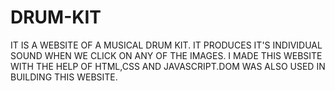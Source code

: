 # DRUM-KIT
IT IS A WEBSITE OF A MUSICAL DRUM KIT. IT PRODUCES IT'S INDIVIDUAL SOUND WHEN WE CLICK ON ANY OF THE IMAGES. I MADE THIS WEBSITE WITH THE HELP OF HTML,CSS AND JAVASCRIPT.DOM WAS ALSO USED IN BUILDING THIS WEBSITE.
